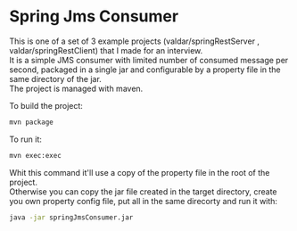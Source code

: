 Spring Jms Consumer
===================
This is one of a set of 3 example projects (valdar/springRestServer , valdar/springRestClient) that I made for an interview.  
It is a simple JMS consumer with limited number of consumed message per second, packaged in a single jar and configurable by a property file in the same directory of the jar.  
The project is managed with maven.

To build the project:
```sh
mvn package
```

To run it:
```sh
mvn exec:exec
```

Whit this command it'll use a copy of the property file in the root of the project.  
Otherwise you can copy the jar file created in the target directory, create you own property config file, put all in the same direcorty and run it with:
```sh
java -jar springJmsConsumer.jar
```
